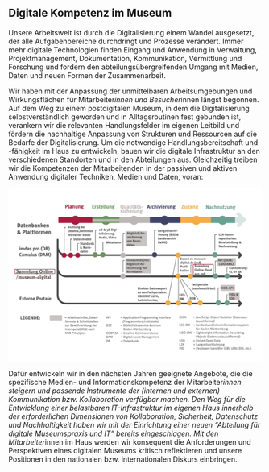 ## Digitale Kompetenz im Museum 
Unsere Arbeitswelt ist durch die Digitalisierung einem Wandel ausgesetzt, der alle Aufgabenbereiche durchdringt und Prozesse verändert. Immer mehr digitale Technologien finden Eingang und Anwendung in Verwaltung, Projektmanagement, Dokumentation, Kommunikation, Vermittlung und Forschung und fordern den abteilungsübergreifenden Umgang mit Medien, Daten und neuen Formen der Zusammenarbeit.

Wir haben mit der Anpassung der unmittelbaren Arbeitsumgebungen und Wirkungsflächen für Mitarbeiter*innen und Besucher*innen längst begonnen. Auf dem Weg zu einem postdigitalen Museum, in dem die Digitalisierung selbstverständlich geworden und in Alltagsroutinen fest gebunden ist, verankern wir die relevanten Handlungsfelder im eigenen Leitbild und fördern die nachhaltige Anpassung von Strukturen und Ressourcen auf die Bedarfe der Digitalisierung. Um die notwendige Handlungsbereitschaft und -fähigkeit im Haus zu entwickeln, bauen wir die digitale Infrastruktur an den verschiedenen Standorten und in den Abteilungen aus. Gleichzeitig treiben wir die Kompetenzen der Mitarbeitenden in der passiven und aktiven Anwendung digitaler Techniken, Medien und Daten, voran:

![Digital Literacy im LMW](https://github.com/LMWStuttgart/Digitale-Strategie/blob/main/ressources/Datenmodell_LMW_20220310.png)

Dafür entwickeln wir in den nächsten Jahren geeignete Angebote, die die spezifische Medien- und Informationskompetenz der Mitarbeiter*innen steigern und passende Instrumente der (internen und externen) Kommunikation bzw. Kollaboration verfügbar machen. Den Weg für die Entwicklung einer belastbaren IT-Infrastruktur im eigenen Haus innerhalb der erforderlichen Dimensionen von Kollaboration, Sicherheit, Datenschutz und Nachhaltigkeit haben wir mit der Einrichtung einer neuen “Abteilung für digitale Museumspraxis und IT” bereits eingeschlagen. Mit den Mitarbeiter*innen im Haus werden wir konsequent die Anforderungen und Perspektiven eines digitalen Museums kritisch reflektieren und unsere Positionen in den nationalen bzw. internationalen Diskurs einbringen.
